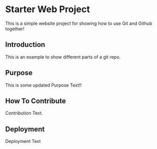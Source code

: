 # Starter Web Project

This is a simple website project for showing how to use Git and Github together!

## Introduction

This is an example to show different parts of a git repo.

## Purpose

This is some updated Purpose Text!!

## How To Contribute

Contribution Text.

## Deployment

Deployment Text
